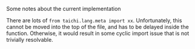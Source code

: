 Some notes about the current implementation

There are lots of `from taichi.lang.meta import xx`. Unfortunately, this cannot be moved into the top of the file, and has to be delayed inside the function. Otherwise, it would result in some cyclic import issue that is not trivially resolvable.